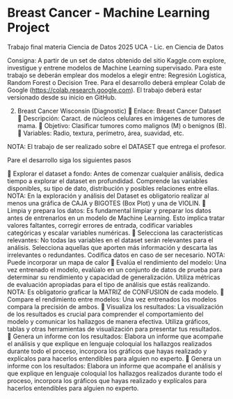 # Breast Cancer - Machine Learning Project
Trabajo final materia Ciencia de Datos 2025 UCA - Lic. en Ciencia de Datos

Consigna: 
A partir de un set de datos obtenido del sitio Kaggle.com explore, investigue y entrene modelos de Machine Learning supervisado. 
Para este trabajo se deberán emplear dos modelos a elegir entre: Regresión Logística, Random Forest o Decision Tree.
Para el desarrollo deberá emplear Colab de Google (https://colab.research.google.com).
El trabajo deberá estar versionado desde su inicio en GitHub. 

2. Breast Cancer Wisconsin (Diagnostic)
🔹 Enlace: Breast Cancer Dataset
🔹 Descripción: Caract. de núcleos celulares en imágenes de tumores de mama.
🔹 Objetivo: Clasificar tumores como malignos (M) o benignos (B).
🔹 Variables: Radio, textura, perímetro, área, suavidad, etc.

NOTA: El trabajo de ser realizado sobre el DATASET que entrega el profesor.

Pare el desarrollo siga los siguientes pasos

 Explorar el dataset a fondo: Antes de comenzar cualquier análisis, dedica tiempo a explorar el dataset en profundidad. Comprende las variables disponibles, su tipo de dato, distribución y posibles relaciones entre ellas. 
	NOTA: En la exploración y análisis del Dataset es obligatorio realizar al menos una gráfica de CAJA y BIGOTES (Box Plot) y una de VIOLIN.
 Limpia y prepara los datos: Es fundamental limpiar y preparar los datos antes de entrenarlos en un modelo de Machine Learning. Esto implica tratar valores faltantes, corregir errores de entrada, codificar variables categóricas y escalar variables numéricas. 
 Selecciona las características relevantes: No todas las variables en el dataset serán relevantes para el análisis. Selecciona aquellas que aporten más información y descarta las irrelevantes o redundantes. Codifica datos en caso de ser necesario.
	NOTA: Puede incorporar un mapa de calor 
 Evalúa el rendimiento del modelo: Una vez entrenado el modelo, evalúalo en un conjunto de datos de prueba para determinar su rendimiento y capacidad de generalización. Utiliza métricas de evaluación apropiadas para el tipo de análisis que estás realizando. 
	NOTA: Es obligatorio graficar la MATRIZ de CONFUSION de cada modelo.
 Compare el rendimiento entre modelos: Una vez entrenados los modelos compara la precisión de ambos. 
 Visualiza los resultados: La visualización de los resultados es crucial para comprender el comportamiento del modelo y comunicar los hallazgos de manera efectiva. Utiliza gráficos, tablas y otras herramientas de visualización para presentar tus resultados.
 Genera un informe con los resultados: Elabora un informe que acompañe el análisis y que explique en lenguaje coloquial los hallazgos realizados durante todo el proceso, incorpora los gráficos que hayas realizado y explícalos para hacerlos entendibles para alguien no experto.
 Genera un informe con los resultados: Elabora un informe que acompañe el análisis y que explique en lenguaje coloquial los hallazgos realizados durante todo el proceso, incorpora los gráficos que hayas realizado y explícalos para hacerlos entendibles para alguien no experto.
